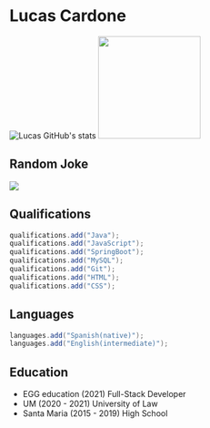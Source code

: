 # Lucas Cardone
![Lucas GitHub's stats](https://github-readme-stats.vercel.app/api?username=lucascardone&show_icons=true&theme=react)
<img height="180em" src="https://github-readme-stats.vercel.app/api/top-langs/?username=lucascardone&layout=compact&langs_count=7&theme=dracula"/>

## Random Joke
<img src= https://camo.githubusercontent.com/6e6318e45cd6fffd32ea53a65decc3b4f7891e3f1f8016ea7704f75a0e310dcd/68747470733a2f2f726561646d652d6a6f6b65732e76657263656c2e6170702f6170693f7468656d653d736f6c6964426c7565 />

## Qualifications
```java
qualifications.add("Java");
qualifications.add("JavaScript");
qualifications.add("SpringBoot");
qualifications.add("MySQL");
qualifications.add("Git");
qualifications.add("HTML");
qualifications.add("CSS");
```
## Languages
```java
languages.add("Spanish(native)");
languages.add("English(intermediate)");
```
## Education

- EGG education (2021) Full-Stack Developer
- UM (2020 - 2021) University of Law
- Santa Maria (2015 - 2019) High School
